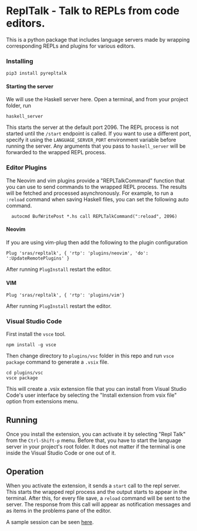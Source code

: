 # ReplTalk - Talk to REPLs from code editors.

This is a python package that includes language servers made by wrapping corresponding REPLs and plugins for various editors.

### Installing

```
pip3 install pyrepltalk
```

#### Starting the server

We will use the Haskell server here.  Open a terminal, and from your project folder, run

```
haskell_server
```

This starts the server at the default port 2096. The REPL process is not started until the `/start` endpoint is called.
If you want to use a different port, specify it using the `LANGUAGE_SERVER_PORT` environment variable before running the server.
Any arguments that you pass to `haskell_server` will be forwarded to the wrapped REPL process.


### Editor Plugins

The Neovim and vim plugins provide a "REPLTalkCommand" function that you can use to send commands to the wrapped REPL process. The results will be fetched and processed asynchronously.
For example, to run a `:reload` command when saving Haskell files, you can set the following auto command.


```
  autocmd BufWritePost *.hs call REPLTalkCommand(":reload", 2096)
```

#### Neovim

If you are using vim-plug then add the following to the plugin configuration

```
Plug 'sras/repltalk', { 'rtp': 'plugins/neovim', 'do': ':UpdateRemotePlugins' }
```

After running `PlugInstall` restart the editor.

#### VIM

```
Plug 'sras/repltalk', { 'rtp': 'plugins/vim'}
```

After running `PlugInstall` restart the editor.

### Visual Studio Code

First install the `vsce` tool.

```
npm install -g vsce
```

Then change directory to `plugins/vsc` folder in this repo and run `vsce package` command to generate a `.vsix` file.

```
cd plugins/vsc
vsce package
```

This will create a .vsix extension file that you can install from Visual Studio Code's user interface by selecting the "Install extension from vsix file" option from extensions menu.

## Running

Once you install the extension, you can activate it by selecting "Repl Talk" from the `Ctrl-Shift-p` menu.
Before that, you have to start the language server in your project's root folder. It does not matter if the terminal is
one inside the Visual Studio Code or one out of it.

## Operation

When you activate the extension, it sends a `start` call to the repl server. This starts the wrapped repl process
and the output starts to appear in the terminal. After this, for every file save, a `reload` command will be sent to the server.
The response from this call will appear as notification messages and as items in the problems pane of the editor.

A sample session can be seen [here](https://youtu.be/FgdxkvXk874).
